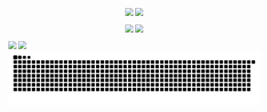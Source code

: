 <p align="center">  
<img src="https://github-readme-stats.vercel.app/api?username=traxzzy&show_icons=true&theme=radical&count_private=true">
<img src="https://github-readme-stats.vercel.app/api/top-langs/?username=traxzzy&theme=radical">
</p>

<p align="center">  
<img src="https://komarev.com/ghpvc/?username=traxzzy&color=grey">
<img src="https://img.shields.io/github/followers/traxzzy.svg?style=social&label=Follow&maxAge=2592000">
</p>

<div> 
  <a href="https://instagram.com/rafaballerini" target="_blank"><img src="https://img.shields.io/badge/-Instagram-%23E4405F?style=for-the-badge&logo=instagram&logoColor=white" target="_blank"></a>
 <a href="https://discord.gg/wagxzStdcR" target="_blank"><img src="https://img.shields.io/badge/Discord-7289DA?style=for-the-badge&logo=discord&logoColor=white" 
 
  ![Snake animation](https://github.com/traxzzy/traxzzy/blob/output/github-contribution-grid-snake.svg)
 
</div>
